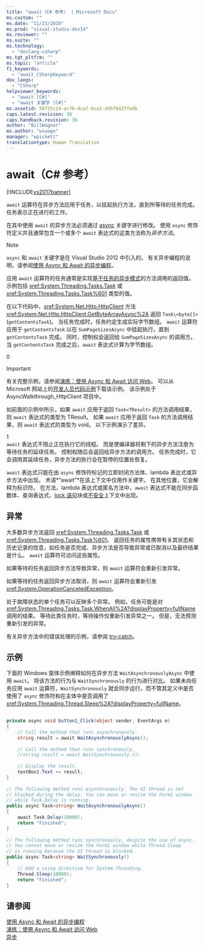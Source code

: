 ```yaml
---
title: "await（C# 参考） | Microsoft Docs"
ms.custom: ""
ms.date: "11/23/2016"
ms.prod: "visual-studio-dev14"
ms.reviewer: ""
ms.suite: ""
ms.technology: 
  - "devlang-csharp"
ms.tgt_pltfrm: ""
ms.topic: "article"
f1_keywords: 
  - "await_CSharpKeyword"
dev_langs: 
  - "CSharp"
helpviewer_keywords: 
  - "await [C#]"
  - "await 关键字 [C#]"
ms.assetid: 50725c24-ac76-4ca7-bca1-dd57642ffedb
caps.latest.revision: 36
caps.handback.revision: 36
author: "BillWagner"
ms.author: "wiwagn"
manager: "wpickett"
translationtype: Human Translation
---
```

# await（C# 参考）
[!INCLUDE[vs2017banner](../../../csharp/includes/vs2017banner.md)]

`await` 运算符在异步方法应用于任务，以挂起执行方法，直到所等待的任务完成。  任务表示正在进行的工作。  
  
 在其中使用 `await` 的异步方法必须通过 [async](../../../csharp/language-reference/keywords/async.md) 关键字进行修改。  使用 `async` 修饰符定义并且通常包含一个或多个 `await` 表达式的这类方法称为*异步方法*。  
  
> [!NOTE]
>  `async` 和 `await` 关键字是在 Visual Studio 2012 中引入的。  有关异步编程的说明，请参阅[使用 Async 和 Await 的异步编程](../Topic/Asynchronous%20Programming%20with%20Async%20and%20Await%20\(C%23%20and%20Visual%20Basic\).md)。  
  
 应用 `await` 运算符的任务通常是实现[基于任务的异步模式](http://go.microsoft.com/fwlink/?LinkId=204847)的方法调用的返回值。  示例包括 <xref:System.Threading.Tasks.Task> 或 <xref:System.Threading.Tasks.Task%601> 类型的值。  
  
 在以下代码中，<xref:System.Net.Http.HttpClient> 方法 <xref:System.Net.Http.HttpClient.GetByteArrayAsync%2A> 返回 `Task\<byte[]>` \(`getContentsTask`\)。  当任务完成时，任务约定生成实际字节数组。  `await` 运算符应用于 `getContentsTask` 以在 `SumPageSizesAsync` 中挂起执行，直到 `getContentsTask` 完成。  同时，控制权会返回给 `SumPageSizesAsync` 的调用方。  当 `getContentsTask` 完成之后，`await` 表达式计算为字节数组。  
  
<CodeContentPlaceHolder>0</CodeContentPlaceHolder>  
> [!IMPORTANT]
>  有关完整示例，请参阅[演练：使用 Async 和 Await 访问 Web](../Topic/Walkthrough:%20Accessing%20the%20Web%20by%20Using%20Async%20and%20Await%20\(C%23%20and%20Visual%20Basic\).md)。  可以从 Microsoft 网站上的[开发人员代码示例](http://go.microsoft.com/fwlink/?LinkID=255191&clcid=0x409)下载该示例。  该示例处于 AsyncWalkthrough\_HttpClient 项目中。  
  
 如前面的示例中所示，如果 `await` 应用于返回 `Task<TResult>` 的方法调用结果，则 `await` 表达式的类型为 TResult。  如果 `await` 应用于返回 `Task` 的方法调用结果，则 `await` 表达式的类型为 void。  以下示例演示了差异。  
  
<CodeContentPlaceHolder>1</CodeContentPlaceHolder>  
 `await` 表达式不阻止正在执行它的线程。  而是使编译器将剩下的异步方法注册为等待任务的延续任务。  控制权随后会返回给异步方法的调用方。  任务完成时，它会调用其延续任务，异步方法的执行会在暂停的位置处恢复。  
  
 `await` 表达式只能在由 `async` 修饰符标记的立即封闭方法体、lambda 表达式或异步方法中出现。  术语*“await”*在该上下文中仅用作关键字。  在其他位置，它会解释为标识符。  在方法、lambda 表达式或匿名方法中，`await` 表达式不能在同步函数体、查询表达式、[lock 语句](../../../csharp/language-reference/keywords/lock-statement.md)块或[不安全](../../../csharp/language-reference/keywords/unsafe.md)上下文中出现。  
  
## 异常  
 大多数异步方法返回 <xref:System.Threading.Tasks.Task> 或 <xref:System.Threading.Tasks.Task%601>。  返回任务的属性携带有关其状态和历史记录的信息，如任务是否完成、异步方法是否导致异常或已取消以及最终结果是什么。  `await` 运算符可访问这些属性。  
  
 如果等待的任务返回异步方法导致异常，则 `await` 运算符会重新引发异常。  
  
 如果等待的任务返回异步方法取消，则 `await` 运算符会重新引发 <xref:System.OperationCanceledException>。  
  
 处于故障状态的单个任务可以反映多个异常。  例如，任务可能是对 <xref:System.Threading.Tasks.Task.WhenAll%2A?displayProperty=fullName> 调用的结果。  等待此类任务时，等待操作仅重新引发异常之一。  但是，无法预测重新引发的异常。  
  
 有关异步方法中的错误处理的示例，请参阅 [try\-catch](../../../csharp/language-reference/keywords/try-catch.md)。  
  
## 示例  
 下面的 Windows 窗体示例阐释如何在异步方法 `WaitAsynchronouslyAsync` 中使用 `await`。  将该方法的行为与 `WaitSynchronously` 的行为进行对比。  如果未向任务应用 `await` 运算符，`WaitSynchronously` 就会同步运行，而不管其定义中是否使用了 `async` 修饰符和在主体中是否调用了 <xref:System.Threading.Thread.Sleep%2A?displayProperty=fullName>。  
  
```c#  
  
private async void button1_Click(object sender, EventArgs e)  
{  
    // Call the method that runs asynchronously.  
    string result = await WaitAsynchronouslyAsync();  
  
    // Call the method that runs synchronously.  
    //string result = await WaitSynchronously ();  
  
    // Display the result.  
    textBox1.Text += result;  
}  
  
// The following method runs asynchronously. The UI thread is not  
// blocked during the delay. You can move or resize the Form1 window   
// while Task.Delay is running.  
public async Task<string> WaitAsynchronouslyAsync()  
{  
    await Task.Delay(10000);  
    return "Finished";  
}  
  
// The following method runs synchronously, despite the use of async.  
// You cannot move or resize the Form1 window while Thread.Sleep  
// is running because the UI thread is blocked.  
public async Task<string> WaitSynchronously()  
{  
    // Add a using directive for System.Threading.  
    Thread.Sleep(10000);  
    return "Finished";  
}  
```  
  
## 请参阅  
 [使用 Async 和 Await 的异步编程](../Topic/Asynchronous%20Programming%20with%20Async%20and%20Await%20\(C%23%20and%20Visual%20Basic\).md)   
 [演练：使用 Async 和 Await 访问 Web](../Topic/Walkthrough:%20Accessing%20the%20Web%20by%20Using%20Async%20and%20Await%20\(C%23%20and%20Visual%20Basic\).md)   
 [异步](../../../csharp/language-reference/keywords/async.md)